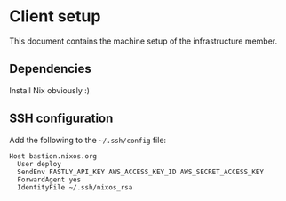 # Client setup

This document contains the machine setup of the infrastructure member.

## Dependencies

Install Nix obviously :)

## SSH configuration

Add the following to the `~/.ssh/config` file:

```
Host bastion.nixos.org
  User deploy
  SendEnv FASTLY_API_KEY AWS_ACCESS_KEY_ID AWS_SECRET_ACCESS_KEY
  ForwardAgent yes
  IdentityFile ~/.ssh/nixos_rsa
```
